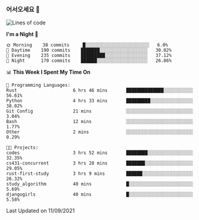 ### 어서오세요 👋

<!--START_SECTION:waka-->
![Lines of code](https://img.shields.io/badge/From%20Hello%20World%20I%27ve%20Written-416819%20lines%20of%20code-blue)

**I'm a Night 🦉** 

```text
🌞 Morning    38 commits     █░░░░░░░░░░░░░░░░░░░░░░░░   6.0% 
🌆 Daytime    190 commits    ███████░░░░░░░░░░░░░░░░░░   30.02% 
🌃 Evening    235 commits    █████████░░░░░░░░░░░░░░░░   37.12% 
🌙 Night      170 commits    ██████░░░░░░░░░░░░░░░░░░░   26.86%

```


📊 **This Week I Spent My Time On** 

```text
💬 Programming Languages: 
Rust                     6 hrs 46 mins       ██████████████░░░░░░░░░░░   56.61% 
Python                   4 hrs 33 mins       █████████░░░░░░░░░░░░░░░░   38.02% 
Git Config               21 mins             ░░░░░░░░░░░░░░░░░░░░░░░░░   3.04% 
Bash                     12 mins             ░░░░░░░░░░░░░░░░░░░░░░░░░   1.77% 
Other                    2 mins              ░░░░░░░░░░░░░░░░░░░░░░░░░   0.29%

🐱‍💻 Projects: 
codes                    3 hrs 52 mins       ████████░░░░░░░░░░░░░░░░░   32.35% 
cs431-concurrent         3 hrs 28 mins       ███████░░░░░░░░░░░░░░░░░░   29.05% 
rust-first-study         3 hrs 9 mins        ██████░░░░░░░░░░░░░░░░░░░   26.32% 
study_algorithm          40 mins             █░░░░░░░░░░░░░░░░░░░░░░░░   5.69% 
djangogirls              40 mins             █░░░░░░░░░░░░░░░░░░░░░░░░   5.58%

```


 Last Updated on 11/09/2021
<!--END_SECTION:waka-->
